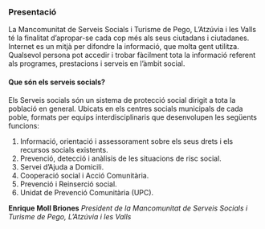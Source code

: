### Presentació
La Mancomunitat de Serveis Socials i Turisme de Pego, L’Atzúvia i les Valls té la finalitat d’apropar-se cada cop més als seus ciutadans i ciutadanes. Internet es un mitjà per difondre la informació, que molta gent utilitza. Qualsevol persona pot accedir i trobar fàcilment tota la informació referent als programes, prestacions i serveis en l’àmbit social.

#### Que són els serveis socials?
Els Serveis socials són un sistema de protecció social dirigit a tota la població en general. Ubicats en els centres socials municipals de cada poble, formats per equips interdisciplinaris que desenvolupen les següents funcions:
1. Informació, orientació i assessorament sobre els seus drets i els recursos socials existents.
2. Prevenció, detecció i anàlisis  de les situacions de risc social.
3. Servei d’Ajuda a Domicili.
4. Cooperació social i Acció Comunitària.
5. Prevenció  i Reinserció social.
6. Unidat de Prevenció Comunitària (UPC).

**Enrique Moll Briones**
*President de la Mancomunitat de Serveis Socials i Turisme de Pego, L’Atzúvia i les Valls*